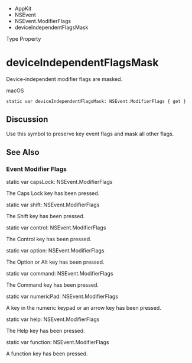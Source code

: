 

- AppKit
- NSEvent
- NSEvent.ModifierFlags
-  deviceIndependentFlagsMask 

Type Property

# deviceIndependentFlagsMask

Device-independent modifier flags are masked.

macOS

``` source
static var deviceIndependentFlagsMask: NSEvent.ModifierFlags { get }
```

## Discussion

Use this symbol to preserve key event flags and mask all other flags.

## See Also

### Event Modifier Flags

static var capsLock: NSEvent.ModifierFlags

The Caps Lock key has been pressed.

static var shift: NSEvent.ModifierFlags

The Shift key has been pressed.

static var control: NSEvent.ModifierFlags

The Control key has been pressed.

static var option: NSEvent.ModifierFlags

The Option or Alt key has been pressed.

static var command: NSEvent.ModifierFlags

The Command key has been pressed.

static var numericPad: NSEvent.ModifierFlags

A key in the numeric keypad or an arrow key has been pressed.

static var help: NSEvent.ModifierFlags

The Help key has been pressed.

static var function: NSEvent.ModifierFlags

A function key has been pressed.

